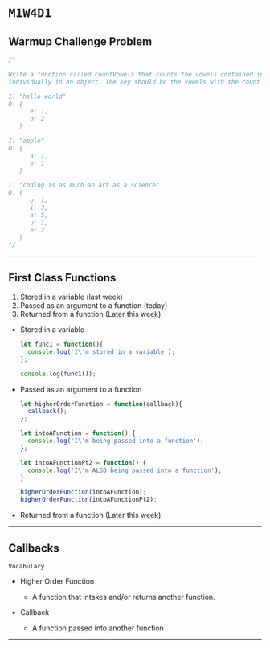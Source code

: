 # `M1W4D1`

## Warmup Challenge Problem

```js
/*

Write a function called countVowels that counts the vowels contained in an input string. Store the count of each vowel 
individually in an object. The key should be the vowels with the count being the value contained at the key.

I: "hello world"
O: {
      e: 1,
      o: 2
   }

I: "apple"
O: {
      a: 1,
      e: 1
   }

I: "coding is as much an art as a science"
O: {
      o: 1,
      i: 3,
      a: 5,
      u: 1,
      e: 2
   }
*/
```

---

## First Class Functions

  1. Stored in a variable (last week)
  2. Passed as an argument to a function (today)
  3. Returned from a function (Later this week)

- Stored in a variable

  ```js
  let func1 = function(){
    console.log('I\'m stored in a variable');
  };

  console.log(func1());
  ```

- Passed as an argument to a function

  ```js
  let higherOrderFunction = function(callback){
    callback();
  };

  let intoAFunction = function() {
    console.log('I\'m being passed into a function');
  };

  let intoAFunctionPt2 = function() {
    console.log('I\'m ALSO being passed into a function');
  }

  higherOrderFunction(intoAFunction);
  higherOrderFunction(intoAFunctionPt2);
  ```

- Returned from a function (Later this week)

---

## Callbacks

`Vocabulary`

- Higher Order Function
  - A function that intakes and/or returns another function.

- Callback
  - A function passed into another function
---